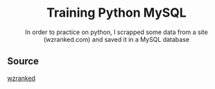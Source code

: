<h1 align="center">Training Python MySQL</h1>

<p align="center">In order to practice on python, I scrapped some data from a site (wzranked.com) and saved it in a MySQL database</p>

## Source
[wzranked](https://www.https://www.wzranked.com/)